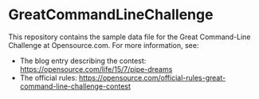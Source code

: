 # GreatCommandLineChallenge

This repository contains the sample data file for the Great Command-Line Challenge at Opensource.com. For more information, see:

* The blog entry describing the contest: https://opensource.com/life/15/7/pipe-dreams
* The official rules: https://opensource.com/official-rules-great-command-line-challenge-contest
